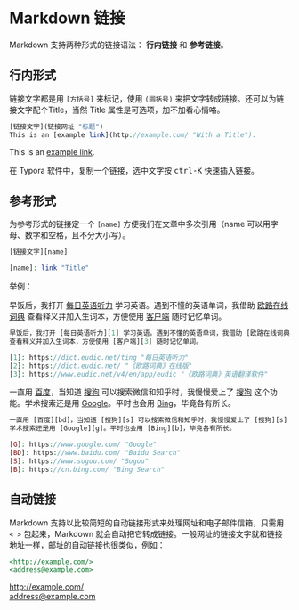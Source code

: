 # Markdown 链接

Markdown 支持两种形式的链接语法： **行内链接** 和 **参考链接**。

## 行内形式

链接文字都是用 `[方括号]` 来标记，使用 `(圆括号)` 来把文字转成链接。还可以为链接文字配个Title，当然 Title 属性是可选项，加不加看心情咯。

```php
[链接文字](链接网址 "标题")
This is an [example link](http://example.com/ "With a Title"). 
```

This is an [example link](http://example.com/ "With a Title").

在 Typora 软件中，复制一个链接，选中文字按 <kbd>ctrl-K</kbd> 快速插入链接。

## 参考形式

为参考形式的链接定一个 `[name]` 方便我们在文章中多次引用（name 可以用字母、数字和空格，且不分大小写）。

```php
[链接文字][name]

[name]: link "Title"
```

举例：

早饭后，我打开 [每日英语听力][1] 学习英语。遇到不懂的英语单词，我借助 [欧路在线词典][2]
查看释义并加入生词本，方便使用 [客户端][3] 随时记忆单词。

[1]: https://dict.eudic.net/ting "每日英语听力 - 欧路词典"
[2]: https://dict.eudic.net/ "《欧路词典》在线版"
[3]: https://www.eudic.net/v4/en/app/eudic "《欧路词典》英语翻译软件官方主页"

```php
早饭后，我打开 [每日英语听力][1] 学习英语。遇到不懂的英语单词，我借助 [欧路在线词典][2] 
查看释义并加入生词本，方便使用 [客户端][3] 随时记忆单词。

[1]: https://dict.eudic.net/ting "每日英语听力"
[2]: https://dict.eudic.net/ "《欧路词典》在线版"
[3]: https://www.eudic.net/v4/en/app/eudic "《欧路词典》英语翻译软件"
```

一直用 [百度][bd]，当知道 [搜狗][s] 可以搜索微信和知乎时，我慢慢爱上了 [搜狗][s] 这个功能。学术搜索还是用 [Google][g]。平时也会用 [Bing][b]，毕竟各有所长。

[G]: https://www.google.com/ "Google"
[BD]: https://www.baidu.com/ "Baidu Search"
[S]: https://www.sogou.com/ "Sogou"
[B]: https://cn.bing.com/ "Bing Search"

```php
一直用 [百度][bd]，当知道 [搜狗][s] 可以搜索微信和知乎时，我慢慢爱上了 [搜狗][s] 这个功能。
学术搜索还是用 [Google][g]。平时也会用 [Bing][b]，毕竟各有所长。

[G]: https://www.google.com/ "Google"
[BD]: https://www.baidu.com/ "Baidu Search"
[S]: https://www.sogou.com/ "Sogou"
[B]: https://cn.bing.com/ "Bing Search"
```

## 自动链接

Markdown 支持以比较简短的自动链接形式来处理网址和电子邮件信箱，只需用 `< >` 包起来，Markdown 就会自动把它转成链接。一般网址的链接文字就和链接地址一样，邮址的自动链接也很类似，例如：

```markdown
<http://example.com/>
<address@example.com>
```

<http://example.com/><br>
<address@example.com>
